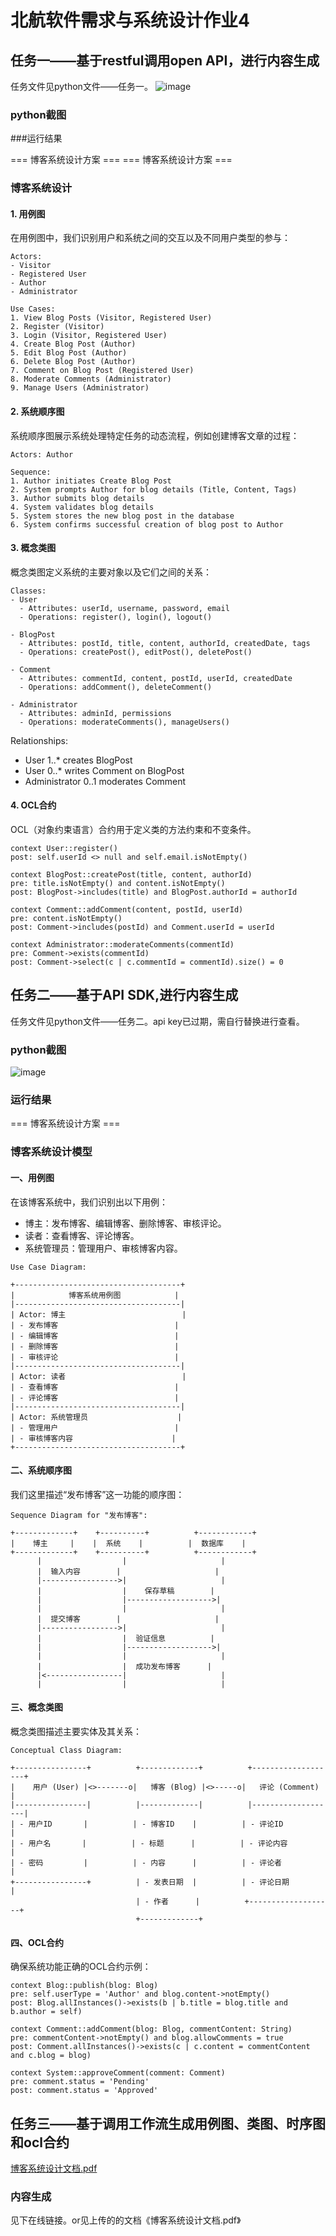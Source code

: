 # 北航软件需求与系统设计作业4

## 任务一——基于restful调用open API，进行内容生成
任务文件见python文件——任务一。
![image](https://github.com/user-attachments/assets/8c36db7b-8a6d-4373-91e8-d132d178b3a3)
### python截图
###运行结果

 
=== 博客系统设计方案 ===
=== 博客系统设计方案 ===
### 博客系统设计

#### 1. 用例图

在用例图中，我们识别用户和系统之间的交互以及不同用户类型的参与：

```
Actors:
- Visitor
- Registered User
- Author
- Administrator

Use Cases:
1. View Blog Posts (Visitor, Registered User)
2. Register (Visitor)
3. Login (Visitor, Registered User)
4. Create Blog Post (Author)
5. Edit Blog Post (Author)
6. Delete Blog Post (Author)
7. Comment on Blog Post (Registered User)
8. Moderate Comments (Administrator)
9. Manage Users (Administrator)
```

#### 2. 系统顺序图

系统顺序图展示系统处理特定任务的动态流程，例如创建博客文章的过程：

```
Actors: Author

Sequence:
1. Author initiates Create Blog Post
2. System prompts Author for blog details (Title, Content, Tags)
3. Author submits blog details
4. System validates blog details
5. System stores the new blog post in the database
6. System confirms successful creation of blog post to Author
```

#### 3. 概念类图

概念类图定义系统的主要对象以及它们之间的关系：

```
Classes:
- User
  - Attributes: userId, username, password, email
  - Operations: register(), login(), logout()

- BlogPost
  - Attributes: postId, title, content, authorId, createdDate, tags
  - Operations: createPost(), editPost(), deletePost()

- Comment
  - Attributes: commentId, content, postId, userId, createdDate
  - Operations: addComment(), deleteComment()

- Administrator
  - Attributes: adminId, permissions
  - Operations: moderateComments(), manageUsers()
```

Relationships:
- User 1..* creates BlogPost
- User 0..* writes Comment on BlogPost
- Administrator 0..1 moderates Comment

#### 4. OCL合约

OCL（对象约束语言）合约用于定义类的方法约束和不变条件。

```
context User::register()
post: self.userId <> null and self.email.isNotEmpty()

context BlogPost::createPost(title, content, authorId)
pre: title.isNotEmpty() and content.isNotEmpty()
post: BlogPost->includes(title) and BlogPost.authorId = authorId

context Comment::addComment(content, postId, userId)
pre: content.isNotEmpty()
post: Comment->includes(postId) and Comment.userId = userId

context Administrator::moderateComments(commentId)
pre: Comment->exists(commentId)
post: Comment->select(c | c.commentId = commentId).size() = 0
```


## 任务二——基于API SDK,进行内容生成
任务文件见python文件——任务二。api key已过期，需自行替换进行查看。
### python截图
![image](https://github.com/user-attachments/assets/c9a9204e-f7cd-45d4-8f9d-05b8c381943d)

### 运行结果
=== 博客系统设计方案 ===
### 博客系统设计模型

#### 一、用例图

在该博客系统中，我们识别出以下用例：

- 博主：发布博客、编辑博客、删除博客、审核评论。
- 读者：查看博客、评论博客。
- 系统管理员：管理用户、审核博客内容。

```
Use Case Diagram:

+-------------------------------------+
|            博客系统用例图            |
|-------------------------------------|
| Actor: 博主                          |
| - 发布博客                          |
| - 编辑博客                          |
| - 删除博客                          |
| - 审核评论                          |
|-------------------------------------|
| Actor: 读者                          |
| - 查看博客                          |
| - 评论博客                          |
|-------------------------------------|
| Actor: 系统管理员                    |
| - 管理用户                          |
| - 审核博客内容                      |
+-------------------------------------+
```

#### 二、系统顺序图

我们这里描述“发布博客”这一功能的顺序图：

```
Sequence Diagram for "发布博客":

+-------------+    +----------+          +------------+
|    博主     |    |  系统    |          |  数据库    |
+-------------+    +----------+          +------------+
      |                  |                     |
      |  输入内容        |                     |
      |----------------->|                     |
      |                  |    保存草稿        |
      |                  |------------------->|
      |                  |                     |
      |  提交博客        |                     |
      |----------------->|                     |
      |                  |  验证信息          |
      |                  |------------------->|
      |                  |                     |
      |                  |  成功发布博客      |
      |<-----------------|                     |
      |                  |                     |
```

#### 三、概念类图

概念类图描述主要实体及其关系：

```
Conceptual Class Diagram:

+----------------+          +-------------+          +-------------------+
|    用户 (User) |<>-------o|   博客 (Blog) |<>-----o|   评论 (Comment)   |
|----------------|          |-------------|          |-------------------|
| - 用户ID       |          | - 博客ID    |          | - 评论ID          |
| - 用户名       |          | - 标题      |          | - 评论内容        |
| - 密码         |          | - 内容      |          | - 评论者          |
+----------------+          | - 发表日期  |          | - 评论日期        |
                            | - 作者      |          +-------------------+
                            +-------------+
```

#### 四、OCL合约

确保系统功能正确的OCL合约示例：

```ocl
context Blog::publish(blog: Blog)
pre: self.userType = 'Author' and blog.content->notEmpty()
post: Blog.allInstances()->exists(b | b.title = blog.title and b.author = self)

context Comment::addComment(blog: Blog, commentContent: String)
pre: commentContent->notEmpty() and blog.allowComments = true
post: Comment.allInstances()->exists(c | c.content = commentContent and c.blog = blog)

context System::approveComment(comment: Comment)
pre: comment.status = 'Pending'
post: comment.status = 'Approved'
```


## 任务三——基于调用工作流生成用例图、类图、时序图和ocl合约
[博客系统设计文档.pdf](https://github.com/user-attachments/files/20907846/default.pdf)
### 内容生成
见下在线链接。or见上传的的文档《博客系统设计文档.pdf》
